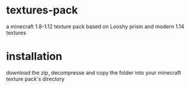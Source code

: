 # textures-pack

a minecraft 1.8-1.12 texture pack based on Looshy prism and modern 1.14 textures

# installation

download the zip, decompresse and copy the folder into your minecraft texture pack's directory

